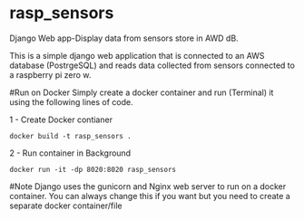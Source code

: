 # rasp_sensors
Django Web app-Display data from sensors store in AWD dB.

This is a simple django web application that is connected to an AWS database (PostrgeSQL) and reads data collected from sensors connected to a raspberry pi zero w.


#Run on Docker
Simply create a docker container and run (Terminal) it using the following lines of code. 

1 - Create Docker contianer 
```
docker build -t rasp_sensors .

``` 

2 - Run container in Background 

```
docker run -it -dp 8020:8020 rasp_sensors

````


#Note
Django uses the gunicorn and Nginx web server to run on a docker container. You can 
always change this if you want but you need to create a separate docker container/file
